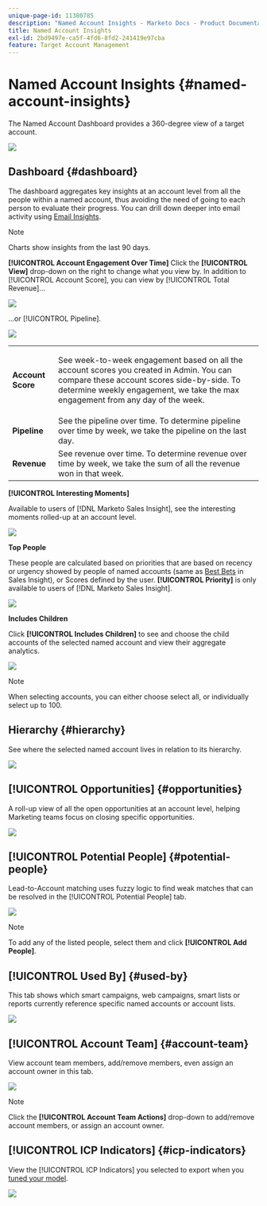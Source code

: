 ```yaml
---
unique-page-id: 11380785
description: "Named Account Insights - Marketo Docs - Product Documentation"
title: Named Account Insights
exl-id: 2bd9497e-ca5f-4fd6-8fd2-241419e97cba
feature: Target Account Management
---
```

# Named Account Insights {#named-account-insights}

The Named Account Dashboard provides a 360-degree view of a target account.

![](assets/one-1.png)

## Dashboard {#dashboard}

The dashboard aggregates key insights at an account level from all the people within a named account, thus avoiding the need of going to each person to evaluate their progress. You can drill down deeper into email activity using [Email Insights](/help/marketo/product-docs/reporting/email-insights/filtering-in-email-insights.md#account-based-marketing).

>[!NOTE]
>
>Charts show insights from the last 90 days.

**[!UICONTROL Account Engagement Over Time]** Click the **[!UICONTROL View]** drop-down on the right to change what you view by. In addition to [!UICONTROL Account Score], you can view by [!UICONTROL Total Revenue]...

![](assets/two-new.png)

...or [!UICONTROL Pipeline].

![](assets/three-new.png)

<table>
 <tbody>
  <tr>
   <td><strong><span class="uicontrol">Account Score</span></strong></td>
   <td><p>See week-to-week engagement based on all the account scores you created in <span class="uicontrol">Admin</span>. You can compare these account scores side-by-side. To determine weekly engagement, we take the max engagement from any day of the week.</p></td>
  </tr>
  <tr>
   <td><strong><span class="uicontrol">Pipeline</span></strong></td>
   <td>See the pipeline over time. To determine pipeline over time by week, we take the pipeline on the last day.</td>
  </tr>
  <tr>
   <td><strong><span class="uicontrol">Revenue</span></strong></td>
   <td>See revenue over time. To determine revenue over time by week, we take the sum of all the revenue won in that week.</td>
  </tr>
 </tbody>
</table>

**[!UICONTROL Interesting Moments]**

Available to users of [!DNL Marketo Sales Insight], see the interesting moments rolled-up at an account level.

![](assets/int-mom.png)

**Top People**

These people are calculated based on priorities that are based on recency or urgency showed by people of named accounts (same as [Best Bets](/help/marketo/product-docs/marketo-sales-insight/msi-for-salesforce/features/stars-and-flames/priority-urgency-relative-score-and-best-bets.md) in Sales Insight), or Scores defined by the user. **[!UICONTROL Priority]** is only available to users of [!DNL Marketo Sales Insight].

![](assets/top-ten.png)

**Includes Children**

Click **[!UICONTROL Includes Children]** to see and choose the child accounts of the selected named account and view their aggregate analytics.

![](assets/abm.png)

>[!NOTE]
>
>When selecting accounts, you can either choose select all, or individually select up to 100.

## Hierarchy {#hierarchy}

See where the selected named account lives in relation to its hierarchy.

![](assets/hierarchy.png)

## [!UICONTROL Opportunities] {#opportunities}

A roll-up view of all the open opportunities at an account level, helping Marketing teams focus on closing specific opportunities.

![](assets/four-1.png)

## [!UICONTROL Potential People] {#potential-people}

Lead-to-Account matching uses fuzzy logic to find weak matches that can be resolved in the [!UICONTROL Potential People] tab.

![](assets/five-1.png)

>[!NOTE]
>
>To add any of the listed people, select them and click **[!UICONTROL Add People]**.

## [!UICONTROL Used By] {#used-by}

This tab shows which smart campaigns, web campaigns, smart lists or reports currently reference specific named accounts or account lists.

![](assets/six-1.png)

## [!UICONTROL Account Team] {#account-team}

View account team members, add/remove members, even assign an account owner in this tab.

![](assets/seven-1.png)

>[!NOTE]
>
>Click the **[!UICONTROL Account Team Actions]** drop-down to add/remove account members, or assign an account owner.

## [!UICONTROL ICP Indicators] {#icp-indicators}

View the [!UICONTROL ICP Indicators] you selected to export when you [tuned your model](/help/marketo/product-docs/target-account-management/account-profiling/account-profiling-ranking-and-tuning.md#model-tuning).

![](assets/eight.png)
